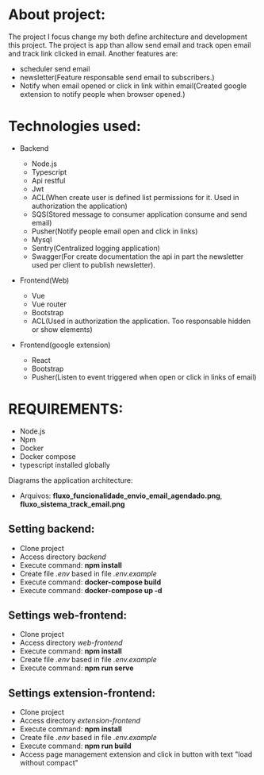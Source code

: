 About project:
==============

The project I focus change my both define architecture and development this project. The project is app than allow send email and track open email and track link clicked in email. Another features are: 
 - scheduler send email
 - newsletter(Feature responsable send email to subscribers.)
 - Notify when email opened or click in link within email(Created google extension to notify people when browser opened.)

Technologies used:
===================

- Backend
    - Node.js
    - Typescript
    - Api restful
    - Jwt
    - ACL(When create user is defined list permissions for it. Used in authorization the application)
    - SQS(Stored message to consumer application consume and send email)
    - Pusher(Notify people email open and click in links)
    - Mysql
    - Sentry(Centralized logging application)
    - Swagger(For create documentation the api in part the newsletter used per client to publish newsletter).
- Frontend(Web)
    - Vue
    - Vue router
    - Bootstrap
    - ACL(Used in authorization the application. Too responsable hidden or show elements)

- Frontend(google extension) 
    - React
    - Bootstrap
    - Pusher(Listen to event triggered when open or click in links of email)

REQUIREMENTS:
==============

- Node.js
- Npm
- Docker
- Docker compose
- typescript installed globally

Diagrams the application architecture: 
 - Arquivos: **fluxo_funcionalidade_envio_email_agendado.png**, **fluxo_sistema_track_email.png**

Setting backend:
------------------

- Clone project
- Access directory *backend*
- Execute command: **npm install**
- Create file *.env* based in file *.env.example*
- Execute command: **docker-compose build**
- Execute command: **docker-compose up -d**

Settings web-frontend:
-----------------------

- Clone project
- Access directory *web-frontend*
- Execute command: **npm install**
- Create file *.env* based in file *.env.example*
- Execute command: **npm run serve**


Settings extension-frontend:
-----------------------

- Clone project
- Access directory *extension-frontend*
- Execute command: **npm install**
- Create file *.env* based in file *.env.example*
- Execute command: **npm run build**
- Access page management extension and click in button with text "load without compact"


